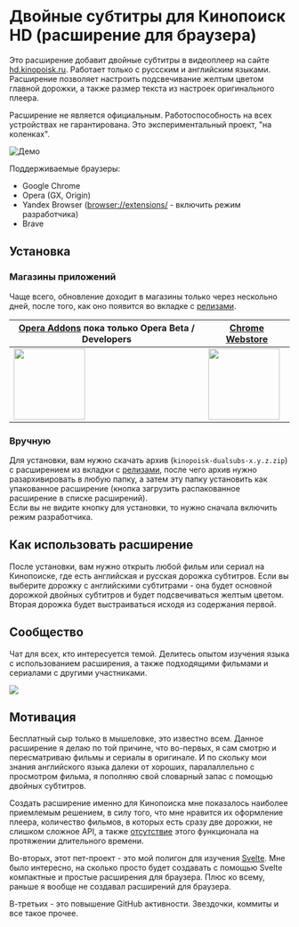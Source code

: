 # Двойные субтитры для Кинопоиск HD (расширение для браузера)

Это расширение добавит двойные субтитры в видеоплеер на сайте <a href="https://hd.kinopoisk.ru/">hd.kinopoisk.ru</a>. Работает только с руссским и английским языками. Расширение позволяет настроить подсвечивание желтым цветом главной дорожки, а также размер текста из настроек оригинального плеера.

Расширение не является официальным. Работоспособность на всех устройствах не гарантирована. Это экспериментальный проект, "на коленках".

<img src="https://sun9-7.userapi.com/impg/ebDtHZx0kD6oLfuKNbvfTAb-Xa9y6uayjv_zrQ/3OLxF9I9K4w.jpg?size=1848x960&quality=96&sign=35c8c648a8262f9634d631bc278c7049&type=album" alt="Демо">

Поддерживаемые браузеры:

- Google Chrome
- Opera (GX, Origin)
- Yandex Browser (<a href="browser://extensions/">browser://extensions/</a> - включить режим разработчика)
- Brave

## Установка

### Магазины приложений

Чаще всего, обновление доходит в магазины только через нескольно дней, после того, как оно появится во вкладке с [релизами](https://github.com/ciricc/kinopoisk-dualsubs/releases).

|[Opera Addons](https://addons.opera.com/ru/extensions/details/dvoinye-subtitry-kinopoisk-hd/) пока только Opera Beta / Developers |[Chrome Webstore](https://chrome.google.com/webstore/detail/двойные-субтитры-кинопоис/imdaibjngbfnhodjfcbkaiegehaniglh) |
|-- | -- |
| <a href="https://addons.opera.com/ru/extensions/details/dvoinye-subtitry-kinopoisk-hd/"><img src="https://addons-static.operacdn.com/static/catalog/images/get-opera/opera-logo.png" width="128px"/></a> |<a href="https://chrome.google.com/webstore/detail/двойные-субтитры-кинопоис/imdaibjngbfnhodjfcbkaiegehaniglh"><img src="https://user-images.githubusercontent.com/20687373/181228666-cc05758a-4fce-4a6f-ab76-9cbb0d7dd1db.png" width="128px"/></a> |

### Вручную

Для установки, вам нужно скачать архив (`kinopoisk-dualsubs-x.y.z.zip`) с расширением из вкладки с <a href="https://github.com/ciricc/kinopoisk-dualsubs/releases">релизами</a>, после чего архив нужно разархивировать в любую папку, а затем эту папку установить как упакованное расширение (кнопка загрузить распакованное расширение в списке расширений). <br/> Если вы не видите кнопку для установки, то нужно сначала включить режим разработчика.

## Как использовать расширение

После установки, вам нужно открыть любой фильм или сериал на Кинопоиске, где есть английская и русская дорожка субтитров. Если вы выберите дорожку с английскими субтитрами - она будет основной дорожкой двойных субтитров и будет подсвечиваться желтым цветом. Вторая дорожка будет выстраиваться исходя из содержания первой.

## Сообщество

Чат для всех, кто интересуется темой. Делитесь опытом изучения языка с использованием расширения, а также подходящими фильмами и сериалами с другими участниками.

<a href="https://t.me/kpdualsubs">
	<img src="https://img.shields.io/badge/Telegram-2CA5E0?style=for-the-badge&logo=telegram&logoColor=white"/>
</a>

## Мотивация

Бесплатный сыр только в мышеловке, это известно всем. Данное расширение я делаю по той причине, что во-первых, я сам смотрю и пересматриваю фильмы и сериалы в оригинале. И по скольку мои знания английского языка далеки от хороших, паралаллельно с просмотром фильма, я пополняю свой словарный запас с помощью двойных субтитров.

Создать расширение именно для Кинопоиска мне показалось наиболее приемлемым решением, в силу того, что мне нравится их оформление плеера, количество фильмов, в которых есть сразу две дорожки, не слишком сложное API, а также [отсутствие](https://kinopoisk.userecho.com/ru/communities/5/topics/737-dvojnyie-subtitryi) этого функционала на протяжении длительного времени.

Во-вторых, этот пет-проект - это мой полигон для изучения [Svelte](https://svelte.dev/). Мне было интересно, на сколько просто будет создавать с помощью Svelte компактные и простые расширения для браузера. Плюс ко всему, раньше я вообще не создавал расширений для браузера.

В-третьих - это повышение GitHub активности. Звездочки, коммиты и все такое прочее.
